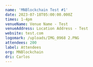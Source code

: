 ```yaml
---
name: 'MNBlockchain Test #1'
date: 2023-07-18T05:00:00.000Z
times: 1-4pm
venueName: Venue Name - Test
venueAddress: Location Address - Test
website: test.com
logomark: /uploads/IMG_0968 2.PNG
attendees: 200
label: Attendees
org: MNBlockchain
dri: Carlos
---
```


